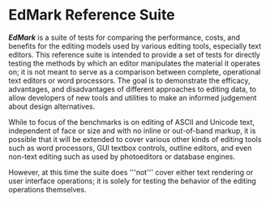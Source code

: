 # EdMark Reference Suite 
***EdMark*** is a suite of tests for comparing the performance, costs, and benefits for the editing models used
by various editing tools, especially text editors. This reference suite is intended to provide a set of tests 
for directly testing the methods by which an editor manipulates the material it operates on; it is not meant to 
serve as a comparison between complete, operational text editors or word processors. The goal is to demonstrate
the efficacy, advantages, and disadvantages of different approaches to editing data, to allow developers of new
tools and utilities to make an informed judgement about design alternatives.

While to focus of the benchmarks is on editing of ASCII and Unicode text, independent of face or size and with
no inline or out-of-band markup, it is possible that it will be extended to cover various other kinds of
editing tools such as word processors, GUI textbox controls, outline editors, and even non-text editing
such as used by photoeditors or database engines.

However, at this time the suite does '''not''' cover either text rendering or user interface operations; it
is solely for testing the behavior of the editing operations themselves.
